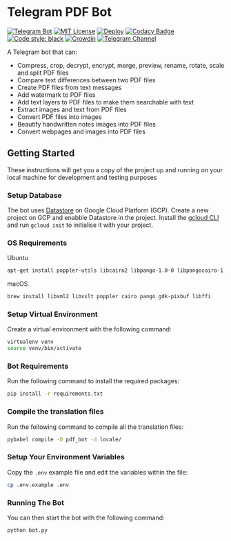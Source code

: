 # Telegram PDF Bot

[![Telegram Bot](https://img.shields.io/badge/Telegram-Bot-blue.svg)](https://t.me/pdfbot)
[![MIT License](https://img.shields.io/github/license/zeshuaro/telegram-pdf-bot.svg)](https://github.com/zeshuaro/telegram-pdf-bot/blob/master/LICENSE)
[![Deploy](https://github.com/zeshuaro/telegram-pdf-bot/actions/workflows/deploy.yml/badge.svg)](https://github.com/zeshuaro/telegram-pdf-bot/actions/workflows/deploy.yml)
[![Codacy Badge](https://api.codacy.com/project/badge/Grade/4044596f649742fdb9b9c0acd80c321e)](https://www.codacy.com/app/zeshuaro/telegram-pdf-bot?utm_source=github.com&amp;utm_medium=referral&amp;utm_content=zeshuaro/telegram-pdf-bot&amp;utm_campaign=Badge_Grade)
[![Code style: black](https://img.shields.io/badge/code%20style-black-000000.svg)](https://github.com/psf/black)
[![Crowdin](https://badges.crowdin.net/telegram-pdf-bot/localized.svg)](https://crowdin.com/project/telegram-pdf-bot)
[![Telegram Channel](https://img.shields.io/badge/Telegram-Channel-blue.svg)](https://t.me/pdf2botdev)

A Telegram bot that can:

- Compress, crop, decrypt, encrypt, merge, preview, rename, rotate, scale and split PDF files
- Compare text differences between two PDF files
- Create PDF files from text messages
- Add watermark to PDF files
- Add text layers to PDF files to make them searchable with text
- Extract images and text from PDF files
- Convert PDF files into images
- Beautify handwritten notes images into PDF files
- Convert webpages and images into PDF files

## Getting Started

These instructions will get you a copy of the project up and running on your local machine for development and testing purposes

### Setup Database

The bot uses [Datastore](https://cloud.google.com/datastore) on Google Cloud Platform (GCP). Create a new project on GCP and enabble Datastore in the project. Install the [gcloud CLI](https://cloud.google.com/sdk/) and run `gcloud init` to initialise it with your project.

### OS Requirements

Ubuntu

```sh
apt-get install poppler-utils libcairo2 libpango-1.0-0 libpangocairo-1.0-0 libgdk-pixbuf2.0-0 libffi-dev shared-mime-info
```

macOS
```sh
brew install libxml2 libxslt poppler cairo pango gdk-pixbuf libffi
```

### Setup Virtual Environment

Create a virtual environment with the following command:

```sh
virtualenv venv
source venv/bin/activate
```

### Bot Requirements

Run the following command to install the required packages:

```sh
pip install -r requirements.txt
```

### Compile the translation files

Run the following command to compile all the translation files:

```sh
pybabel compile -D pdf_bot -d locale/
```

### Setup Your Environment Variables

Copy the `.env` example file and edit the variables within the file:

```sh
cp .env.example .env
```

### Running The Bot

You can then start the bot with the following command:

```bash
python bot.py
```
